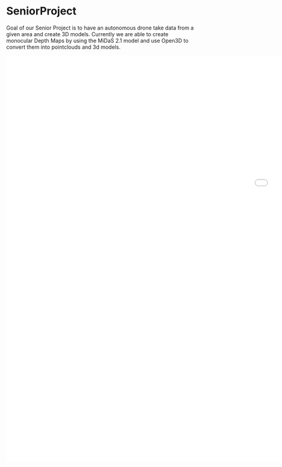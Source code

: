 # SeniorProject
Goal of our Senior Project is to have an autonomous drone take data from a given area and create 3D models. 
Currently we are able to create monocular Depth Maps by using the MiDaS 2.1 model and use Open3D to convert them into pointclouds and 3d models.


<iframe src='//gifs.com/embed/demo-Y77rM0' frameborder='0' scrolling='no' width='1920px' height='1080px' style='-webkit-backface-visibility: hidden;-webkit-transform: scale(1);' ></iframe>

